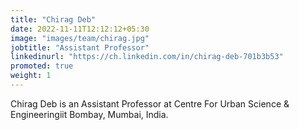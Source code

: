 ```yaml
---
title: "Chirag Deb"
date: 2022-11-11T12:12:12+05:30
image: "images/team/chirag.jpg"
jobtitle: "Assistant Professor"
linkedinurl: "https://ch.linkedin.com/in/chirag-deb-701b3b53"
promoted: true
weight: 1
---
```


Chirag Deb is an Assistant Professor at Centre For Urban Science & Engineeringiit Bombay, Mumbai, India.
